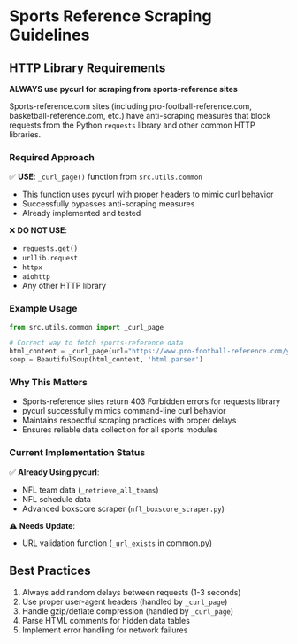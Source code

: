 # Sports Reference Scraping Guidelines

## HTTP Library Requirements

**ALWAYS use pycurl for scraping from sports-reference sites**

Sports-reference.com sites (including pro-football-reference.com, basketball-reference.com, etc.) have anti-scraping measures that block requests from the Python `requests` library and other common HTTP libraries.

### Required Approach

✅ **USE**: `_curl_page()` function from `src.utils.common`
- This function uses pycurl with proper headers to mimic curl behavior
- Successfully bypasses anti-scraping measures
- Already implemented and tested

❌ **DO NOT USE**:
- `requests.get()`
- `urllib.request`
- `httpx`
- `aiohttp`
- Any other HTTP library

### Example Usage

```python
from src.utils.common import _curl_page

# Correct way to fetch sports-reference data
html_content = _curl_page(url="https://www.pro-football-reference.com/years/2023/")
soup = BeautifulSoup(html_content, 'html.parser')
```

### Why This Matters

- Sports-reference sites return 403 Forbidden errors for requests library
- pycurl successfully mimics command-line curl behavior
- Maintains respectful scraping practices with proper delays
- Ensures reliable data collection for all sports modules

### Current Implementation Status

✅ **Already Using pycurl**:
- NFL team data (`_retrieve_all_teams`)
- NFL schedule data 
- Advanced boxscore scraper (`nfl_boxscore_scraper.py`)

⚠️ **Needs Update**:
- URL validation function (`_url_exists` in common.py)

## Best Practices

1. Always add random delays between requests (1-3 seconds)
2. Use proper user-agent headers (handled by `_curl_page`)
3. Handle gzip/deflate compression (handled by `_curl_page`)
4. Parse HTML comments for hidden data tables
5. Implement error handling for network failures
